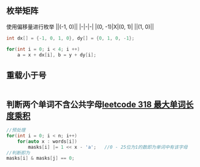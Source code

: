 ## 枚举矩阵

使用偏移量进行枚举
||(-1, 0)||
|-|-|-|
|(0, -1)|X|(0, 1)|
||(1, 0)||

```c++
int dx[] = {-1, 0, 1, 0}, dy[] = {0, 1, 0, -1};

for(int i = 0; i < 4; i ++)
	a = x + dx[i], b = y + dy[i];
```
## 重载小于号
```cpp

```


## 判断两个单词不含公共字母[leetcode 318 最大单词长度乘积](https://leetcode-cn.com/problems/maximum-product-of-word-lengths/)

```c++
//预处理
for(int i = 0; i < n; i++)
    for(auto x : words[i])
        masks[i] |= 1 << x - 'a';   //0 - 25位为1的数即为单词中有该字母
//判断即为
masks[i] & masks[j] == 0;
```